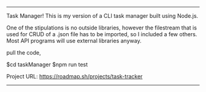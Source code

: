 ******************************************************************************************
Task Manager! This is my version of a CLI task manager built using Node.js. 

One of the stipulations is no outside libraries, however the filestream that is used for CRUD of a .json file has to be imported, so I included a few others. Most API programs will use external libraries anyway.

pull the code,

$cd taskManager
$npm run test

Project URL: https://roadmap.sh/projects/task-tracker

*******************************************************************************************
